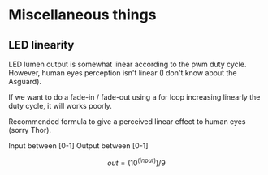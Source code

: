 # Miscellaneous things

## LED linearity

LED lumen output is somewhat linear according to the pwm duty cycle. 
However, human eyes perception isn't linear (I don't know about the Asguard). 

If we want to do a fade-in / fade-out using a for loop increasing linearly the duty cycle, it will works poorly. 

Recommended formula to give a perceived linear effect to human eyes (sorry Thor).

Input between [0-1]
Output between [0-1]

$$ out=(10^(input))/9 $$

